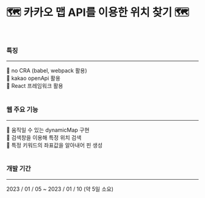 # 🗺️ 카카오 맵 API를 이용한 위치 찾기 🗺️

<br/>

### 특징

---

🔨 no CRA (babel, webpack 활용)<br />
🔨 kakao openApi 활용 <br />
🔨 React 프레임워크 활용 <br />
<br/>

### 웹 주요 기능

---

🍎 움직일 수 있는 dynamicMap 구현 <br />
🍎 검색창을 이용해 특정 위치 검색 <br />
🍎 특정 키워드의 좌표값을 알아내어 핀 생성 <br />
<br/>

### 개발 기간

---

2023 / 01 / 05 ~ 2023 / 01 / 10 (약 5일 소요)
